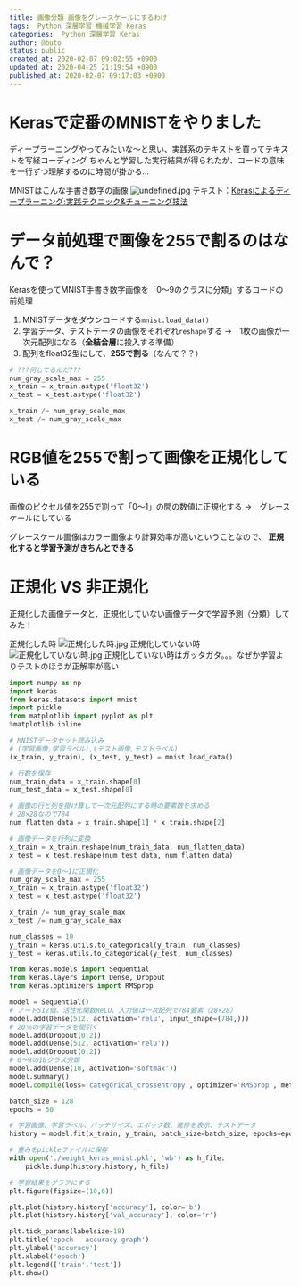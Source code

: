 ```yaml
---
title: 画像分類 画像をグレースケールにするわけ
tags:  Python 深層学習 機械学習 Keras
categories:  Python 深層学習 Keras
author: @buto
status: public
created_at: 2020-02-07 09:02:55 +0900
updated_at: 2020-04-25 21:19:54 +0900
published_at: 2020-02-07 09:17:03 +0900
---
```

# Kerasで定番のMNISTをやりました
ディープラーニングやってみたいな～と思い、実践系のテキストを買ってテキストを写経コーディング
ちゃんと学習した実行結果が得られたが、コードの意味を一行ずつ理解するのに時間が掛かる…

MNISTはこんな手書き数字の画像
![undefined.jpg](https://s3.qrunch.io/f45762edddc037f7f23687c359a18b18.png)
テキスト：[Kerasによるディープラーニング:実践テクニック&チューニング技法](https://www.amazon.co.jp/Keras%E3%81%AB%E3%82%88%E3%82%8B%E3%83%87%E3%82%A3%E3%83%BC%E3%83%97%E3%83%A9%E3%83%BC%E3%83%8B%E3%83%B3%E3%82%B0-%E5%AE%9F%E8%B7%B5%E3%83%86%E3%82%AF%E3%83%8B%E3%83%83%E3%82%AF-%E3%83%81%E3%83%A5%E3%83%BC%E3%83%8B%E3%83%B3%E3%82%B0%E6%8A%80%E6%B3%95-%E9%9D%92%E9%87%8E-%E9%9B%85%E6%A8%B9/dp/4627854811/ref=asc_df_4627854811/?tag=jpgo-22&linkCode=df0&hvadid=342534585338&hvpos=&hvnetw=g&hvrand=5685852437583735381&hvpone=&hvptwo=&hvqmt=&hvdev=c&hvdvcmdl=&hvlocint=&hvlocphy=1009310&hvtargid=pla-833703677488&psc=1&th=1&psc=1)
# データ前処理で画像を255で割るのはなんで？
Kerasを使ってMNIST手書き数字画像を「0～9のクラスに分類」するコードの前処理
1. MNISTデータをダウンロードする`mnist.load_data()`
1. 学習データ、テストデータの画像をそれぞれ`reshape`する
→　1枚の画像が一次元配列になる（**全結合層**に投入する準備）
1. 配列をfloat32型にして、**255で割る**（なんで？？）

```py
# ???何してるんだ???
num_gray_scale_max = 255
x_train = x_train.astype('float32')
x_test = x_test.astype('float32')

x_train /= num_gray_scale_max
x_test /= num_gray_scale_max
```
# RGB値を255で割って画像を正規化している
画像のピクセル値を255で割って「0～1」の間の数値に正規化する
→　グレースケールにしている

グレースケール画像はカラー画像より計算効率が高いということなので、
**正規化すると学習予測がきちんとできる**
# 正規化 VS 非正規化
正規化した画像データと、正規化していない画像データで学習予測（分類）してみた！

正規化した時
![正規化した時.jpg](https://s3.qrunch.io/e5d7c5af8410da41d68268a7c4008a0e.png)
正規化していない時
![正規化していない時.jpg](https://s3.qrunch.io/d4bfc3eaa75e4b4a7829bf1cafa2bd0f.png)
正規化していない時はガッタガタ。。。なぜか学習よりテストのほうが正解率が高い

```py
import numpy as np
import keras
from keras.datasets import mnist
import pickle
from matplotlib import pyplot as plt
%matplotlib inline

# MNISTデータセット読み込み
# (学習画像,学習ラベル),(テスト画像,テストラベル)
(x_train, y_train), (x_test, y_test) = mnist.load_data()

# 行数を保存
num_train_data = x_train.shape[0]
num_test_data = x_test.shape[0]

# 画像の行と列を掛け算して一次元配列にする時の要素数を求める
# 28×28なので784
num_flatten_data = x_train.shape[1] * x_train.shape[2]

# 画像データを行列に変換
x_train = x_train.reshape(num_train_data, num_flatten_data)
x_test = x_test.reshape(num_test_data, num_flatten_data)

# 画像データを0～1に正規化
num_gray_scale_max = 255
x_train = x_train.astype('float32')
x_test = x_test.astype('float32')

x_train /= num_gray_scale_max
x_test /= num_gray_scale_max

num_classes = 10
y_train = keras.utils.to_categorical(y_train, num_classes)
y_test = keras.utils.to_categorical(y_test, num_classes)

from keras.models import Sequential
from keras.layers import Dense, Dropout
from keras.optimizers import RMSprop

model = Sequential()
# ノード512個、活性化関数ReLU、入力値は一次配列で784要素（28×28）
model.add(Dense(512, activation='relu', input_shape=(784,)))
# 20％の学習データを間引く
model.add(Dropout(0.2))
model.add(Dense(512, activation='relu'))
model.add(Dropout(0.2))
# 0～9の10クラス分類
model.add(Dense(10, activation='softmax'))
model.summary()
model.compile(loss='categorical_crossentropy', optimizer='RMSprop', metrics=['accuracy'])

batch_size = 128
epochs = 50

# 学習画像、学習ラベル、バッチサイズ、エポック数、進捗を表示、テストデータ
history = model.fit(x_train, y_train, batch_size=batch_size, epochs=epochs, verbose=1, validation_data=(x_test,y_test))

# 重みをpickleファイルに保存
with open('./weight_keras_mnist.pkl', 'wb') as h_file:
    pickle.dump(history.history, h_file)

# 学習結果をグラフにする
plt.figure(figsize=(10,6))

plt.plot(history.history['accuracy'], color='b')
plt.plot(history.history['val_accuracy'], color='r')

plt.tick_params(labelsize=18)
plt.title('epoch - accuracy graph')
plt.ylabel('accuracy')
plt.xlabel('epoch')
plt.legend(['train','test'])
plt.show()
```
